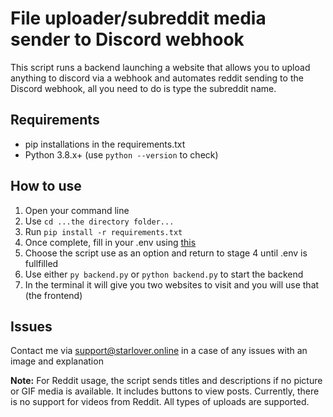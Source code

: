 # File uploader/subreddit media sender to Discord webhook 
This script runs a backend launching a website that allows you to upload anything to discord via a webhook and automates reddit sending to the Discord webhook, all you need to do is type the subreddit name.

## Requirements 
- pip installations in the requirements.txt
- Python 3.8.x+ (use ``python --version`` to check)

## How to use 
1. Open your command line
2. Use ``cd ...the directory folder...``
3. Run ``pip install -r requirements.txt``
4. Once complete, fill in your .env using [this](https://www.reddit.com/prefs/apps)
5. Choose the script use as an option and return to stage 4 until .env is fullfilled
6. Use either ``py backend.py`` or ``python backend.py`` to start the backend
7. In the terminal it will give you two websites to visit and you will use that (the frontend)

## Issues
Contact me via <a href="mailto:support@starlover.online">support@starlover.online</a> in a case of any issues with an image and explanation

**Note:** For Reddit usage, the script sends titles and descriptions if no picture or GIF media is available. It includes buttons to view posts. Currently, there is no support for videos from Reddit. All types of uploads are supported.
